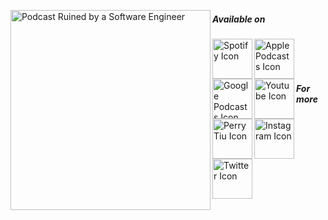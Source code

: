 <a href="https://perrytiu.com/podcast"><img align="left" src="https://www.perrytiu.com/podcast/artwork.png" width="320" alt="Podcast Ruined by a Software Engineer"></a>

##### Available on

<a href="https://open.spotify.com/show/6Is85V7q2hLIBtmynIhnJr"><img align="left" src="https://www.perrytiu.com/icons/spotify.webp" width="64" alt="Spotify Icon"></a>
<a href="https://podcasts.apple.com/us/podcast/podcast-ruined-by-a-software-engineer/id1478571616"><img align="left" src="https://www.perrytiu.com/icons/apple_podcasts.webp" width="64" alt="Apple Podcasts Icon"></a>
<a href="https://podcasts.google.com/?feed=aHR0cHM6Ly9wZXJyeXRpdS5jb20vcG9kY2FzdC9yc3MueG1s&ved=0CAUQrrcFahcKEwiQ68Tfv5TqAhUAAAAAHQAAAAAQBQ"><img align="left" src="https://www.perrytiu.com/icons/google_podcasts.webp" width="64" alt="Google Podcasts Icon"></a>
<a href="https://www.youtube.com/channel/UCZJ-JiFO1Lb6mn1rF1QWmPA"><img align="left" src="https://www.perrytiu.com/icons/youtube.webp" width="64" alt="Youtube Icon"></a>

<br />
<br />
<br />

##### For more

<a href="https://perrytiu.com/podcast"><img align="left" src="https://www.perrytiu.com/headshots/perry.jpg" width="64" alt="Perry Tiu Icon"></a>
<a href="https://www.instagram.com/doctorpoor/"><img align="left" src="https://www.perrytiu.com/icons/instagram.webp" width="64" alt="Instagram Icon"></a>
<a href="https://twitter.com/perry_tiu"><img align="left" src="https://www.perrytiu.com/icons/twitter.webp" width="64" alt="Twitter Icon"></a>
